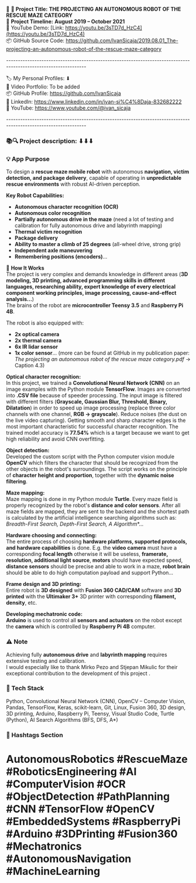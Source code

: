 🧾 🎯 **Project Title:** **THE PROJECTING AN AUTONOMOUS ROBOT OF THE RESCUE MAZE CATEGORY**  
📅 **Project Timeline:** **August 2019 – October 2021**  
🎥 YouTube Demo: [Link: https://youtu.be/3sTD7d_HzC4](https://youtu.be/3sTD7d_HzC4)  
📦 GitHub Source Code: <https://github.com/IvanSicaja/2019.08.01_The-projecting-an-autonomous-robot-of-the-rescue-maze-category>

\----------------------------------------------------------------------------------------------------------------

🏷️ My Personal Profiles: ⬇︎  
🎥 Video Portfolio: To be added  
📦 GitHub Profile: <https://github.com/IvanSicaja>  
🔗 LinkedIn: <https://www.linkedin.com/in/ivan-si%C4%8Daja-832682222>  
🎥 YouTube: <https://www.youtube.com/@ivan_sicaja>

\----------------------------------------------------------------------------------------------------------------

### 📚🔍 Project description: ⬇︎⬇︎⬇︎

### 💡 App Purpose

To design a **rescue maze mobile robot** with autonomous **navigation, victim detection, and package delivery**, capable of operating in **unpredictable rescue environments** with robust AI-driven perception.

**Key Robot Capabilities:**

- **Autonomous character recognition (OCR)**
- **Autonomous color recognition**
- **Partially autonomous drive in the maze** (need a lot of testing and calibration for fully autonomous drive and labyrinth mapping)
- **Thermal victim recognition**
- **Package delivery**
- **Ability to master a climb of 25 degrees** (all-wheel drive, strong grip)
- **Independent axle maneuvering**
- **Remembering positions (encoders)**...

🧠 **How It Works**  
The project is very complex and demands knowledge in different areas (**3D modeling, 3D printing, advanced programming skills in different languages, researching ability, expert knowledge of every electrical component working principles, image processing, cause-and-effect analysis...**)  
The brains of the robot are **microcontroller Teensy 3.5** and **Raspberry Pi 4B**.

The robot is also equipped with:

- **2x optical camera**
- **2x thermal camera**
- **6x IR lidar sensor**
- **1x color sensor**... (more can be found at GitHub in my publication paper: _The projecting an autonomous robot of the rescue maze category.pdf_ -> Caption 4.3)

**Optical character recognition:**  
In this project, we trained a **Convolutional Neural Network (CNN)** on an image examples with the Python module **TensorFlow**. Images are converted into **.CSV file** because of speeder processing. The input image is filtered with different filters (**Grayscale, Gaussian Blur, Threshold, Binary, Dilatation**) in order to speed up image processing (replace three color channels with one channel, **RGB -> grayscale**). Reduce noises (the dust on the live video capturing). Getting smooth and sharp character edges is the most important characteristic for successful character recognition. The trained model accuracy is **77.54%** which is a target because we want to get high reliability and avoid CNN overfitting.

**Object detection:**  
Developed the custom script with the Python computer vision module **OpenCV** which filters the character that should be recognized from the other objects in the robot's surroundings. The script works on the principle of **character height and proportion**, together with the **dynamic noise filtering**.

**Maze mapping:**  
Maze mapping is done in my Python module **Turtle**. Every maze field is properly recognized by the robot's **distance and color sensors**. After all maze fields are mapped, they are sent to the backend and the shortest path is calculated by the artificial intelligence searching algorithms such as: _Breadth-First Search, Depth-First Search, A Algorithm_\*...

**Hardware choosing and connecting:**  
The entire process of choosing **hardware platforms, supported protocols, and hardware capabilities** is done. E.g. the **video camera** must have a corresponding **focal length** otherwise it will be useless, **framerate, resolution, additional light source**, **motors** should have expected speed, **distance sensors** should be precise and able to work in a maze, **robot brain** should be able to do high computation payload and support Python…

**Frame design and 3D printing:**  
Entire robot is **3D designed** with **Fusion 360 CAD/CAM** software and **3D printed** with the **Ultimaker 3+** 3D printer with corresponding **filament, density**, etc.

**Developing mechatronic code:**  
**Arduino** is used to control all **sensors and actuators** on the robot except the **camera** which is controlled by **Raspberry Pi 4B** computer.

### ⚠️ Note

Achieving fully **autonomous drive** and **labyrinth mapping** requires extensive testing and calibration.  
I would especially like to thank Mirko Pezo and Stjepan Mikulic for their exceptional contribution to the development of this project .

### **🔧 Tech Stack**

Python, Convolutional Neural Network (CNN), OpenCV – Computer Vision, Pandas, TensorFlow, Keras, scikit-learn, Git, Linux, Fusion 360, 3D design, 3D printing, Arduino, Raspberry Pi, Teensy, Visual Studio Code, Turtle (Python), AI Search Algorithms (BFS, DFS, A\*)

### **📣 Hashtags Section**

# AutonomousRobotics #RescueMaze #RoboticsEngineering #AI #ComputerVision #OCR #ObjectDetection #PathPlanning #CNN #TensorFlow #OpenCV #EmbeddedSystems #RaspberryPi #Arduino #3DPrinting #Fusion360 #Mechatronics #AutonomousNavigation #MachineLearning

